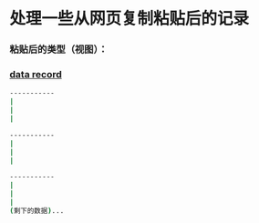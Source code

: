 # 处理一些从网页复制粘贴后的记录

### 粘贴后的类型（视图）：
### [data record]()
```bash
-----------
|
|
|

-----------
|
|
|

-----------
|
|
|
(剩下的数据)...
```